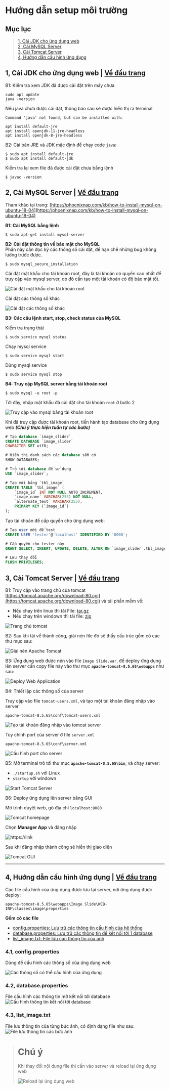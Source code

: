# Hướng dẫn setup môi trường

## Mục lục

> [1, Cài JDK cho ứng dụng web](#1-cài-jdk-cho-ứng-dụng-web--về-đầu-trang)<br>
> [2, Cài MySQL Server](#2-cài-mysql-server--về-đầu-trang)<br>
> [3, Cài Tomcat Server](#3-cài-tomcat-server--về-đầu-trang)<br>
> [4, Hướng dẫn cấu hình ứng dụng](#4-hướng-dẫn-cấu-hình-ứng-dụng--về-đầu-trang)

## 1, Cài JDK cho ứng dụng web | [Về đầu trang](#)

B1: Kiểm tra xem JDK đã được cài đặt trên máy chưa

```terminal
sudo apt update
java -version
```
Nếu java chưa được cài đặt, thông báo sau sẽ được hiển thị ra terminal
```
Command 'java' not found, but can be installed with:

apt install default-jre
apt install openjdk-11-jre-headless
apt install openjdk-8-jre-headless
```

B2: Cài bản JRE và JDK mặc định để chạy code `java`:

```terminal
$ sudo apt install default-jre
$ sudo apt install default-jdk
```

Kiểm tra lại xem file đã được cài đặt chưa bằng lệnh

```terminal
$ javac -version
```

## 2, Cài MySQL Server | [Về đầu trang](#)

Tham khảo tại trang: [https://phoenixnap.com/kb/how-to-install-mysql-on-ubuntu-18-04](https://phoenixnap.com/kb/how-to-install-mysql-on-ubuntu-18-04)

**B1: Cài MySQL bằng lệnh**

```terminal
$ sudo apt-get install mysql-server
```
**B2: Cài đặt thông tin về bảo mật cho MySQL** <br>
Phần này cần đọc kỹ các thông số cài đặt, để hạn chế những bug không lường trước được.
```terminal
$ sudo mysql_secure_installation
```
Cài đặt mật khẩu cho tài khoản root, đây là tài khoản có quyền cao nhất để truy cập vào mysql server, do đó cần tạo một tài khoản có độ bảo mật tốt.

![Cài đặt mật khẩu cho tài khoản root](images/set-root-password.png)

Cài đặt các thông số khác

![Cài đặt các thông số khác](images/mysql-security-settings.png)

**B3: Các câu lệnh start, stop, check status của MySQL**

Kiểm tra trạng thái 
```terminal
$ sudo service mysql status
```

Chạy mysql service
```terminal
$ sudo service mysql start
```

Dừng mysql service
```terminal
$ sudo service mysql stop
```

**B4: Truy cập MySQL server bằng tài khoản root**

```terminal
$ sudo mysql -u root -p
```

Tới đây, nhập mật khẩu đã cài đặt cho tài khoản `root` ở bước 2

![Truy cập vào mysql bằng tài khoản root](images/access-mysql-shell.png)

Khi đã truy cập được tài khoản root, tiến hành tạo database cho ứng dụng web ***(Chú ý thực hiện tuần tự các bước)***

```SQL
# Tạo database `image_slider`
CREATE DATABASE `image_slider` 
CHARACTER SET utf8;

# Hiển thị danh sách các database sẵn có
SHOW DATABASES;

# Trỏ tới database để sử dụng
USE `image_slider`;

# Tạo mới bảng `tbl_image`
CREATE TABLE `tbl_image` (
    `image_id` INT NOT NULL AUTO_INCREMENT,
    `image_name` VARCHAR(255) NOT NULL,
    `alternate_text` VARCHAR(255),
    PRIMARY KEY (`image_id`)
);
```

Tạo tài khoản để cấp quyền cho ứng dụng web:

```SQL
# Tạo user mới để test
CREATE USER 'tester'@'localhost' IDENTIFIED BY '0000';

# Cấp quyền cho tester này
GRANT SELECT, INSERT, UPDATE, DELETE, ALTER ON `image_slider`.tbl_image TO 'tester'@'localhost';

# Lưu thay đổi
FLUSH PRIVILEGES;
```

## 3, Cài Tomcat Server | [Về đầu trang](#)

B1: Truy cập vào trang chủ của tomcat [https://tomcat.apache.org/download-80.cgi](https://tomcat.apache.org/download-80.cgi) và tải phần mềm về:

- Nếu chạy trên linux thì tải File: [tar.gz](https://tomcat.apache.org/download-80.cgi)<br>
- Nếu chạy trên windown thì tải file: [zip](https://tomcat.apache.org/download-80.cgi)

![Trang chủ tomcat](images/Apache%20Tomcat%20Download.png)

B2: Sau khi tải về thành công, giải nén file đó sẽ thấy cấu trúc gồm có các thư mục sau:

![Giải nén Apache Tomcat](images/Unzip%20Apache%20Tomcat.png)

B3: Ứng dụng web được nén vào file `Image Slide.war`, để deploy ứng dụng lên server cần copy file này vào thư mục **`apache-tomcat-8.5.65\webapps`** như sau:

![Deploy Web Application](images/Deploy%20Web%20Application.png)

B4: Thiết lập các thông số của server

Truy cập vào file `tomcat-users.xml`, và tạo một tài khoản đăng nhập vào server
```
apache-tomcat-8.5.65\conf\tomcat-users.xml
```

![Tạo tài khoản đăng nhập vào tomcat server](images/tomcat-user.png)

Tùy chỉnh port của server ở file `server.xml`
```
apache-tomcat-8.5.65\conf\server.xml
```

![Cấu hình port cho server](images/tomcat-config-port.png)

B5: Mở terminal trỏ tới thư mục **`apache-tomcat-8.5.65\bin`**, và chạy server:
- `./startup.sh` với Linux
- `startup` với windown

![Start Tomcat Server](images/Start%20Tomcat%20Server.png)

B6: Deploy ứng dụng lên server bằng GUI

Mở trình duyệt web, gõ địa chỉ `localhost:8080`

![Tomcat homepage](images/tomcat-homepage.png)

Chọn **Manager App** và đăng nhập

![https://link](images/tomcat-login.png)

Sau khi đăng nhập thành công sẽ hiển thị giao diện

![Tomcat GUI](images/tomcat-gui.png)



---
## 4, Hướng dẫn cấu hình ứng dụng | [Về đầu trang](#)

Các file cấu hình của ứng dụng được lưu tại server, nơi ứng dụng được deploy: 

```
apache-tomcat-8.5.65\webapps\Image Slide\WEB-INF\classes\image\properties
```

**Gồm có các file**
- [config.properties: Lưu trữ các thông tin cấu hình của hệ thống](#41-configproperties)
- [database.properties: Lưu trữ các thông tin để kết nối tới 1 database](#42-databaseproperties)
- [list_image.txt: File lưu các thông tin của ảnh](#43-list_imagetxt)

### 4.1, config.properties

Dùng để cấu hình các thông số của ứng dụng web

![Các thông số có thể cấu hình của ứng dụng](images/config-properties.png)

### 4.2, database.properties

File cấu hình các thông tin mở kết nối tới database
![Cấu hình thông tin kết nối tới database](images/database-properties.png)

### 4.3, list_image.txt

File lưu thông tin của từng bức ảnh, có định dạng file như sau:
![File lưu thông tin các bức ảnh](images/list_image-txt.png)


> # Chú ý
> Khi thay đổi nội dung file thì cần vào server và reload lại ứng dụng web
>
> ![Reload lại ứng dụng web](images/tomcat-reload-application.png)


